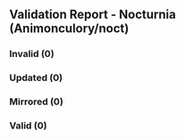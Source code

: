## Validation Report - Nocturnia (Animonculory/noct)


### Invalid (0)
### Updated (0)
### Mirrored (0)
### Valid (0)
